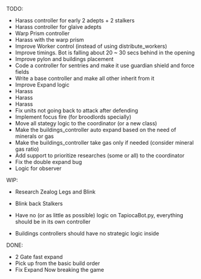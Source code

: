 TODO:
 - Harass controller for early 2 adepts + 2 stalkers
 - Harass controller for glaive adepts
 - Warp Prism controller
 - Harass with the warp prism
 - Improve Worker control (instead of using distribute_workers)
 - Improve timings. Bot is falling about 20 ~ 30 secs behind in the opening
 - Improve pylon and buildings placement
 - Code a controller for sentries and make it use guardian shield and force fields
 - Write a base controller and make all other inherit from it
 - Improve Expand logic
 - Harass
 - Harass
 - Harass
 - Fix units not going back to attack after defending
 - Implement focus fire (for broodlords specially)
 - Move all stategy logic to the coordinator (or a new class)
 - Make the buildings_controller auto expand based on the need of minerals or gas
 - Make the buildings_controller take gas only if needed (consider mineral gas ratio)
 - Add support to prioritize researches (some or all) to the coordinator
 - Fix the double expand bug
 - Logic for observer

WIP:
 - Research Zealog Legs and Blink
 - Blink back Stalkers

 - Have no (or as little as possible) logic on TapiocaBot.py, everything should be in its own controller
 - Buildings controllers should have no strategic logic inside

DONE:
 - 2 Gate fast expand
 - Pick up from the basic build order
 - Fix Expand Now breaking the game
